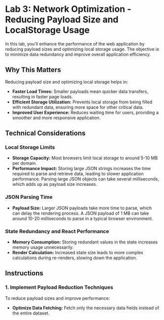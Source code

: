 # Lab 3: Network Optimization - Reducing Payload Size and LocalStorage Usage

In this lab, you'll enhance the performance of the web application by reducing payload sizes and optimizing local storage usage. The objective is to minimize data redundancy and improve overall application efficiency.

## Why This Matters

Reducing payload size and optimizing local storage helps in:

- **Faster Load Times:** Smaller payloads mean quicker data transfers, resulting in faster page loads.
- **Efficient Storage Utilization:** Prevents local storage from being filled with redundant data, ensuring more space for other critical data.
- **Improved User Experience:** Reduces waiting time for users, providing a smoother and more responsive application.

## Technical Considerations

### Local Storage Limits

- **Storage Capacity:** Most browsers limit local storage to around 5-10 MB per domain.
- **Performance Impact:** Storing large JSON strings increases the time required to parse and retrieve data, leading to slower application performance. Parsing large JSON objects can take several milliseconds, which adds up as payload size increases.

### JSON Parsing Time

- **Payload Size:** Larger JSON payloads take more time to parse, which can delay the rendering process. A JSON payload of 1 MB can take around 10-20 milliseconds to parse in a typical browser environment.

### State Redundancy and React Performance

- **Memory Consumption:** Storing redundant values in the state increases memory usage unnecessarily.
- **Render Calculation:** Increased state size leads to more complex calculations during re-renders, slowing down the application.

## Instructions


### 1. Implement Payload Reduction Techniques

To reduce payload sizes and improve performance:

- **Optimize Data Fetching:** Fetch only the necessary data fields instead of the entire dataset.
